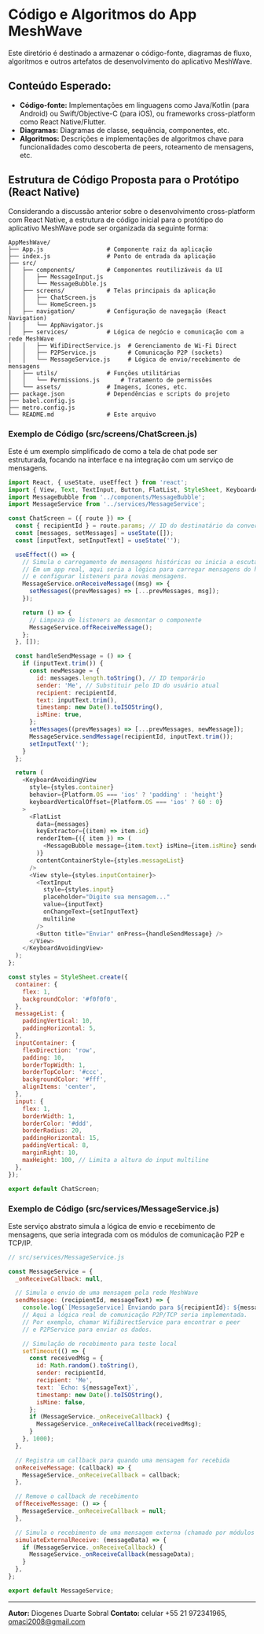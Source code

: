 
# Código e Algoritmos do App MeshWave

Este diretório é destinado a armazenar o código-fonte, diagramas de fluxo, algoritmos e outros artefatos de desenvolvimento do aplicativo MeshWave.

## Conteúdo Esperado:

*   **Código-fonte:** Implementações em linguagens como Java/Kotlin (para Android) ou Swift/Objective-C (para iOS), ou frameworks cross-platform como React Native/Flutter.
*   **Diagramas:** Diagramas de classe, sequência, componentes, etc.
*   **Algoritmos:** Descrições e implementações de algoritmos chave para funcionalidades como descoberta de peers, roteamento de mensagens, etc.




## Estrutura de Código Proposta para o Protótipo (React Native)

Considerando a discussão anterior sobre o desenvolvimento cross-platform com React Native, a estrutura de código inicial para o protótipo do aplicativo MeshWave pode ser organizada da seguinte forma:

```
AppMeshWave/
├── App.js                  # Componente raiz da aplicação
├── index.js                # Ponto de entrada da aplicação
├── src/
│   ├── components/         # Componentes reutilizáveis da UI
│   │   ├── MessageInput.js
│   │   └── MessageBubble.js
│   ├── screens/            # Telas principais da aplicação
│   │   ├── ChatScreen.js
│   │   └── HomeScreen.js
│   ├── navigation/         # Configuração de navegação (React Navigation)
│   │   └── AppNavigator.js
│   ├── services/           # Lógica de negócio e comunicação com a rede MeshWave
│   │   ├── WifiDirectService.js  # Gerenciamento de Wi-Fi Direct
│   │   ├── P2PService.js         # Comunicação P2P (sockets)
│   │   └── MessageService.js     # Lógica de envio/recebimento de mensagens
│   ├── utils/              # Funções utilitárias
│   │   └── Permissions.js      # Tratamento de permissões
│   └── assets/             # Imagens, ícones, etc.
├── package.json            # Dependências e scripts do projeto
├── babel.config.js
├── metro.config.js
└── README.md               # Este arquivo
```

### Exemplo de Código (src/screens/ChatScreen.js)

Este é um exemplo simplificado de como a tela de chat pode ser estruturada, focando na interface e na integração com um serviço de mensagens.

```javascript
import React, { useState, useEffect } from 'react';
import { View, Text, TextInput, Button, FlatList, StyleSheet, KeyboardAvoidingView, Platform } from 'react-native';
import MessageBubble from '../components/MessageBubble';
import MessageService from '../services/MessageService';

const ChatScreen = ({ route }) => {
  const { recipientId } = route.params; // ID do destinatário da conversa
  const [messages, setMessages] = useState([]);
  const [inputText, setInputText] = useState('');

  useEffect(() => {
    // Simula o carregamento de mensagens históricas ou inicia a escuta
    // Em um app real, aqui seria a lógica para carregar mensagens do histórico
    // e configurar listeners para novas mensagens.
    MessageService.onReceiveMessage((msg) => {
      setMessages((prevMessages) => [...prevMessages, msg]);
    });

    return () => {
      // Limpeza de listeners ao desmontar o componente
      MessageService.offReceiveMessage();
    };
  }, []);

  const handleSendMessage = () => {
    if (inputText.trim()) {
      const newMessage = {
        id: messages.length.toString(), // ID temporário
        sender: 'Me', // Substituir pelo ID do usuário atual
        recipient: recipientId,
        text: inputText.trim(),
        timestamp: new Date().toISOString(),
        isMine: true,
      };
      setMessages((prevMessages) => [...prevMessages, newMessage]);
      MessageService.sendMessage(recipientId, inputText.trim());
      setInputText('');
    }
  };

  return (
    <KeyboardAvoidingView
      style={styles.container}
      behavior={Platform.OS === 'ios' ? 'padding' : 'height'}
      keyboardVerticalOffset={Platform.OS === 'ios' ? 60 : 0}
    >
      <FlatList
        data={messages}
        keyExtractor={(item) => item.id}
        renderItem={({ item }) => (
          <MessageBubble message={item.text} isMine={item.isMine} sender={item.sender} />
        )}
        contentContainerStyle={styles.messageList}
      />
      <View style={styles.inputContainer}>
        <TextInput
          style={styles.input}
          placeholder="Digite sua mensagem..."
          value={inputText}
          onChangeText={setInputText}
          multiline
        />
        <Button title="Enviar" onPress={handleSendMessage} />
      </View>
    </KeyboardAvoidingView>
  );
};

const styles = StyleSheet.create({
  container: {
    flex: 1,
    backgroundColor: '#f0f0f0',
  },
  messageList: {
    paddingVertical: 10,
    paddingHorizontal: 5,
  },
  inputContainer: {
    flexDirection: 'row',
    padding: 10,
    borderTopWidth: 1,
    borderTopColor: '#ccc',
    backgroundColor: '#fff',
    alignItems: 'center',
  },
  input: {
    flex: 1,
    borderWidth: 1,
    borderColor: '#ddd',
    borderRadius: 20,
    paddingHorizontal: 15,
    paddingVertical: 8,
    marginRight: 10,
    maxHeight: 100, // Limita a altura do input multiline
  },
});

export default ChatScreen;
```

### Exemplo de Código (src/services/MessageService.js)

Este serviço abstrato simula a lógica de envio e recebimento de mensagens, que seria integrada com os módulos de comunicação P2P e TCP/IP.

```javascript
// src/services/MessageService.js

const MessageService = {
  _onReceiveCallback: null,

  // Simula o envio de uma mensagem pela rede MeshWave
  sendMessage: (recipientId, messageText) => {
    console.log(`[MessageService] Enviando para ${recipientId}: ${messageText}`);
    // Aqui a lógica real de comunicação P2P/TCP seria implementada.
    // Por exemplo, chamar WifiDirectService para encontrar o peer
    // e P2PService para enviar os dados.

    // Simulação de recebimento para teste local
    setTimeout(() => {
      const receivedMsg = {
        id: Math.random().toString(),
        sender: recipientId,
        recipient: 'Me',
        text: `Echo: ${messageText}`,
        timestamp: new Date().toISOString(),
        isMine: false,
      };
      if (MessageService._onReceiveCallback) {
        MessageService._onReceiveCallback(receivedMsg);
      }
    }, 1000);
  },

  // Registra um callback para quando uma mensagem for recebida
  onReceiveMessage: (callback) => {
    MessageService._onReceiveCallback = callback;
  },

  // Remove o callback de recebimento
  offReceiveMessage: () => {
    MessageService._onReceiveCallback = null;
  },

  // Simula o recebimento de uma mensagem externa (chamado por módulos de rede)
  simulateExternalReceive: (messageData) => {
    if (MessageService._onReceiveCallback) {
      MessageService._onReceiveCallback(messageData);
    }
  },
};

export default MessageService;
```

---

**Autor:** Diogenes Duarte Sobral
**Contato:** celular +55 21 972341965, omaci2008@gmail.com


